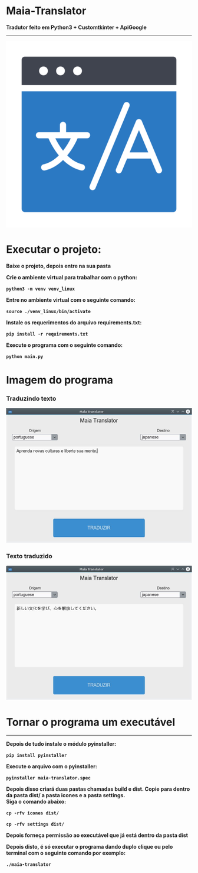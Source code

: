 # Maia-Translator
<b> Tradutor feito em Python3 + Customtkinter + ApiGoogle

<hr>

<img src="icones/maia_tradutor.png"/>

# Executar o projeto:
<b> Baixe o projeto, depois entre na sua pasta

<b> Crie o ambiente virtual para trabalhar com o python:

    python3 -m venv venv_linux

<b> Entre no ambiente virtual com o seguinte comando:

    source ./venv_linux/bin/activate

<b> Instale os requerimentos do arquivo requirements.txt:

    pip install -r requirements.txt

<b> Execute o programa com o seguinte comando:

    python main.py

# Imagem do programa

### Traduzindo texto

<img src="imagens/idioma_origem.jpg"/>

<br>

### Texto traduzido

<img src="imagens/idioma_destino.jpg"/>

# Tornar o programa um executável

<hr>

<b> Depois de tudo instale o módulo pyinstaller:

    pip install pyinstaller

<b> Execute o arquivo  com o pyinstaller: 

    pyinstaller maia-translator.spec

<b> Depois disso criará duas pastas chamadas build e dist. Copie para dentro da pasta dist/ a pasta icones e a pasta settings.<br> Siga o comando abaixo:

    cp -rfv icones dist/

<b>
    
    cp -rfv settings dist/

<b> Depois forneça permissão ao executável que já está dentro da pasta dist

<b> Depois disto, é só executar o programa dando duplo clique ou pelo terminal com o seguinte comando por exemplo:

    ./maia-translator
